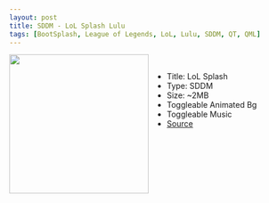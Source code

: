 ```yaml
---
layout: post
title: SDDM - LoL Splash Lulu
tags: [BootSplash, League of Legends, LoL, Lulu, SDDM, QT, QML]
---
```

<img class="preview_image" height="250px" style="padding-right: 30px;" align="left" src="https://raw.githubusercontent.com/jurassicplayer/Weeb-Themes/master/weeb-sddm-themes/lolsplash/screenshot.jpg" />

<br>

- Title: LoL Splash
- Type: SDDM
- Size: ~2MB
- Toggleable Animated Bg
- Toggleable Music
- [Source](https://github.com/jurassicplayer/Weeb-Themes/tree/master/weeb-sddm-themes/lolsplash)
